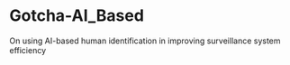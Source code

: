 # Gotcha-AI_Based
On using AI-based human identification in improving  surveillance system efficiency
